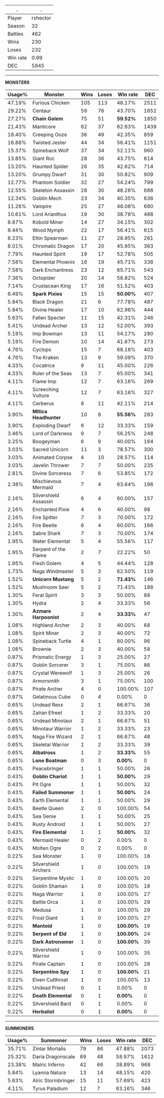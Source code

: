 .|.
|-|-
Player|rxhector
Season|32
Battles|462
Wins|230
Loses|232
Win rate|0.99
DEC|5845

---
**MONSTERS**

Usage%|Monster|Wins|Loses|Win rate|DEC|
-|-|-|-|-|-|
47.19%|Furious Chicken|105|113|48.17%|2511|
29.22%|Centaur|59|76|43.70%|1652|
27.27%|**Chain Golem**|75|51|**59.52%**|1850|
21.43%|Manticore|62|37|62.63%|1439|
18.40%|Creeping Ooze|36|49|42.35%|859|
16.88%|Twisted Jester|44|34|56.41%|1151|
15.37%|Spineback Wolf|37|34|52.11%|960|
13.85%|Giant Roc|28|36|43.75%|614|
13.20%|Haunted Spider|26|35|42.62%|714|
13.20%|Grumpy Dwarf|31|30|50.82%|909|
12.77%|Phantom Soldier|32|27|54.24%|799|
12.55%|Skeleton Assassin|28|30|48.28%|688|
12.34%|Goblin Mech|23|34|40.35%|636|
11.26%|Vampire|25|27|48.08%|680|
10.61%|Lord Arianthus|19|30|38.78%|488|
8.87%|Kobold Miner|14|27|34.15%|302|
8.44%|Wood Nymph|22|17|56.41%|615|
8.23%|Ettin Spearman|11|27|28.95%|261|
8.01%|Chromatic Dragon|17|20|45.95%|363|
7.79%|Haunted Spirit|19|17|52.78%|505|
7.58%|Elemental Phoenix|16|19|45.71%|338|
7.58%|Dark Enchantress|23|12|65.71%|543|
7.36%|Octopider|20|14|58.82%|524|
7.14%|Crustacean King|17|16|51.52%|403|
6.49%|**Spark Pixies**|15|15|**50.00%**|407|
5.84%|Black Dragon|21|6|77.78%|487|
5.84%|Divine Healer|17|10|62.96%|444|
5.63%|Fallen Specter|11|15|42.31%|246|
5.41%|Undead Archer|13|12|52.00%|393|
5.19%|Imp Bowman|13|11|54.17%|280|
5.19%|Fire Demon|10|14|41.67%|273|
4.76%|Cyclops|15|7|68.18%|403|
4.76%|The Kraken|13|9|59.09%|370|
4.33%|Cocatrice|9|11|45.00%|226|
4.33%|Ruler of the Seas|13|7|65.00%|341|
4.11%|Flame Imp|12|7|63.16%|269|
4.11%|Screeching Vulture|12|7|63.16%|327|
4.11%|Cerberus|8|11|42.11%|214|
3.90%|**Mitica Headhunter**|10|8|**55.56%**|283|
3.90%|Exploding Dwarf|6|12|33.33%|159|
3.46%|Lord of Darkness|9|7|56.25%|248|
3.25%|Boogeyman|6|9|40.00%|164|
3.03%|Sacred Unicorn|11|3|78.57%|300|
3.03%|Animated Corpse|4|10|28.57%|114|
3.03%|Javelin Thrower|7|7|50.00%|235|
2.81%|Divine Sorceress|7|6|53.85%|172|
2.38%|Mischievous Mermaid|7|4|63.64%|198|
2.16%|Silvershield Assassin|6|4|60.00%|157|
2.16%|Enchanted Pixie|4|6|40.00%|98|
2.16%|Fire Spitter|7|3|70.00%|172|
2.16%|Fire Beetle|6|4|60.00%|166|
2.16%|Sabre Shark|7|3|70.00%|174|
1.95%|Water Elemental|5|4|55.56%|117|
1.95%|Serpent of the Flame|2|7|22.22%|50|
1.95%|Flesh Golem|4|5|44.44%|128|
1.73%|Naga Windmaster|5|3|62.50%|119|
1.52%|**Unicorn Mustang**|5|2|**71.43%**|146|
1.52%|Mushroom Seer|5|2|71.43%|188|
1.30%|Feral Spirit|3|3|50.00%|88|
1.30%|Hydra|2|4|33.33%|56|
1.30%|**Azmare Harpoonist**|2|4|**33.33%**|47|
1.08%|Highland Archer|2|3|40.00%|68|
1.08%|Spirit Miner|2|3|40.00%|72|
1.08%|Spineback Turtle|4|1|80.00%|96|
1.08%|Brownie|2|3|40.00%|58|
0.87%|Prismatic Energy|1|3|25.00%|27|
0.87%|Goblin Sorcerer|3|1|75.00%|86|
0.87%|Crystal Werewolf|1|3|25.00%|26|
0.87%|Armorsmith|3|1|75.00%|100|
0.87%|Pirate Archer|4|0|100.00%|107|
0.87%|Gelatinous Cube|0|4|0.00%|0|
0.65%|Undead Rexx|2|1|66.67%|36|
0.65%|Zalran Efreet|1|2|33.33%|20|
0.65%|Undead Minotaur|2|1|66.67%|51|
0.65%|Minotaur Warrior|1|2|33.33%|23|
0.65%|Naga Fire Wizard|2|1|66.67%|48|
0.65%|Skeletal Warrior|1|2|33.33%|39|
0.65%|**Albatross**|1|2|**33.33%**|55|
0.65%|**Lone Boatman**|0|3|**0.00%**|0|
0.43%|Peacebringer|1|1|50.00%|26|
0.43%|**Goblin Chariot**|1|1|**50.00%**|29|
0.43%|Pit Ogre|1|1|50.00%|32|
0.43%|**Failed Summoner**|1|1|**50.00%**|24|
0.43%|Earth Elemental|1|1|50.00%|29|
0.43%|Beetle Queen|2|0|100.00%|54|
0.43%|Sea Genie|1|1|50.00%|25|
0.43%|Rusty Android|1|1|50.00%|27|
0.43%|**Fire Elemental**|1|1|**50.00%**|32|
0.43%|Mermaid Healer|0|2|0.00%|0|
0.43%|Molten Ogre|0|2|0.00%|0|
0.22%|Sea Monster|1|0|100.00%|18|
0.22%|Silvershield Archers|1|0|100.00%|19|
0.22%|Serpentine Mystic|1|0|100.00%|20|
0.22%|Goblin Shaman|1|0|100.00%|18|
0.22%|Naga Warrior|1|0|100.00%|27|
0.22%|Battle Orca|1|0|100.00%|29|
0.22%|Medusa|1|0|100.00%|29|
0.22%|Frost Giant|1|0|100.00%|27|
0.22%|**Mantoid**|1|0|**100.00%**|19|
0.22%|**Serpent of Eld**|1|0|**100.00%**|24|
0.22%|**Dark Astronomer**|1|0|**100.00%**|39|
0.22%|Silvershield Warrior|1|0|100.00%|35|
0.22%|Pirate Captain|1|0|100.00%|28|
0.22%|**Serpentine Spy**|1|0|**100.00%**|21|
0.22%|Elven Cutthroat|1|0|100.00%|13|
0.22%|Undead Priest|0|1|0.00%|0|
0.22%|**Death Elemental**|0|1|**0.00%**|0|
0.22%|Silvershield Bard|0|1|0.00%|0|
0.22%|**Herbalist**|0|1|**0.00%**|0|

---
**SUMMONERS**

Usage%|Summoner|Wins|Loses|Win rate|DEC|
-|-|-|-|-|-|
35.71%|Zintar Mortalis|79|86|47.88%|2073|
25.32%|Daria Dragonscale|69|48|58.97%|1612|
23.38%|Malric Inferno|42|66|38.89%|968|
5.84%|Lyanna Natura|13|14|48.15%|420|
5.63%|Alric Stormbringer|15|11|57.69%|423|
4.11%|Tyrus Paladium|12|7|63.16%|346|
